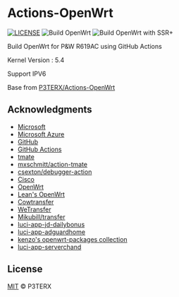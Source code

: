 # Actions-OpenWrt

[![LICENSE](https://img.shields.io/github/license/mashape/apistatus.svg?style=flat-square&label=LICENSE)](https://github.com/P3TERX/Actions-OpenWrt/blob/master/LICENSE)
![Build OpenWrt](https://github.com/Carrjiang/Actions-OpenWrt-RW619/workflows/Build%20OpenWrt/badge.svg)
![Build OpenWrt with SSR+](https://github.com/Carrjiang/Actions-OpenWrt-R619AC/workflows/Build%20OpenWrt%20with%20SSR+/badge.svg)

Build OpenWrt for P&W R619AC using GitHub Actions

Kernel Version : 5.4

Support IPV6

Base from [P3TERX/Actions-OpenWrt](https://github.com/P3TERX/Actions-OpenWrt)


## Acknowledgments

- [Microsoft](https://www.microsoft.com)
- [Microsoft Azure](https://azure.microsoft.com)
- [GitHub](https://github.com)
- [GitHub Actions](https://github.com/features/actions)
- [tmate](https://github.com/tmate-io/tmate)
- [mxschmitt/action-tmate](https://github.com/mxschmitt/action-tmate)
- [csexton/debugger-action](https://github.com/csexton/debugger-action)
- [Cisco](https://www.cisco.com/)
- [OpenWrt](https://github.com/openwrt/openwrt)
- [Lean's OpenWrt](https://github.com/coolsnowwolf/lede)
- [Cowtransfer](https://cowtransfer.com)
- [WeTransfer](https://wetransfer.com/)
- [Mikubill/transfer](https://github.com/Mikubill/transfer)
- [luci-app-jd-dailybonus](https://github.com/jerrykuku/luci-app-jd-dailybonus)
- [luci-app-adguardhome](https://github.com/rufengsuixing/luci-app-adguardhome)
- [kenzo's openwrt-packages collection](https://github.com/kenzok8/openwrt-packages)
- [luci-app-serverchand](https://github.com/zzsj0928/luci-app-serverchand)

## License

[MIT](https://github.com/P3TERX/Actions-OpenWrt/blob/main/LICENSE) © P3TERX
